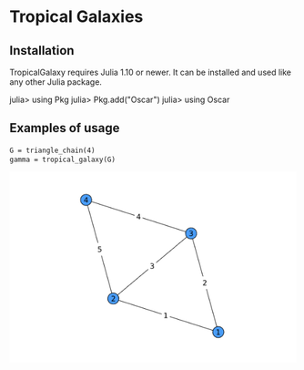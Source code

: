 # Tropical Galaxies

## Installation
TropicalGalaxy requires Julia 1.10 or newer. It can be installed and used like any other Julia package. 


julia> using Pkg
julia> Pkg.add("Oscar")
julia> using Oscar


## Examples of usage

```
G = triangle_chain(4)
gamma = tropical_galaxy(G)
```

![triangle_chain(4)](/data/triangle_chain(4).png)